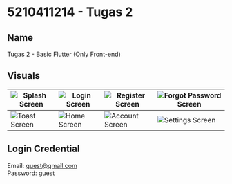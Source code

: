 # 5210411214 - Tugas 2

## Name
Tugas 2 - Basic Flutter (Only Front-end)

## Visuals
| ![Splash Screen](https://gitlab.com/group-test5715841/5210411214-faishal-hakim/-/raw/main/assets/screenshots/splash.jpg) | ![Login Screen](https://gitlab.com/group-test5715841/5210411214-faishal-hakim/-/raw/main/assets/screenshots/login.jpg) | ![Register Screen](https://gitlab.com/group-test5715841/5210411214-faishal-hakim/-/raw/main/assets/screenshots/register.jpg) | ![Forgot Password Screen](https://gitlab.com/group-test5715841/5210411214-faishal-hakim/-/raw/main/assets/screenshots/forgot.jpg) |
|---|---|---|---|
| ![Toast Screen](https://gitlab.com/group-test5715841/5210411214-faishal-hakim/-/raw/main/assets/screenshots/toast.jpg) | ![Home Screen](https://gitlab.com/group-test5715841/5210411214-faishal-hakim/-/raw/main/assets/screenshots/home.jpg) | ![Account Screen](https://gitlab.com/group-test5715841/5210411214-faishal-hakim/-/raw/main/assets/screenshots/account.jpg) | ![Settings Screen](https://gitlab.com/group-test5715841/5210411214-faishal-hakim/-/raw/main/assets/screenshots/settings.jpg) |

## Login Credential 
Email: guest@gmail.com<br>
Password: guest